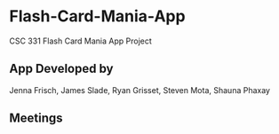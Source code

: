 # Flash-Card-Mania-App
CSC 331 Flash Card Mania App Project

## App Developed by 
Jenna Frisch,
James Slade,
Ryan Grisset,
Steven Mota,
Shauna Phaxay

## Meetings
